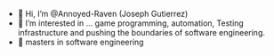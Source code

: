 - 👋 Hi, I’m @Annoyed-Raven (Joseph Gutierrez)
- 👀 I’m interested in ... game programming, automation, Testing infrastructure and pushing the boundaries of software engineering.
- 🌱 masters in software engineering



<!---
Annoyed-Raven/Annoyed-Raven is a ✨ special ✨ repository because its `README.md` (this file) appears on your GitHub profile.
You can click the Preview link to take a look at your changes.
--->
